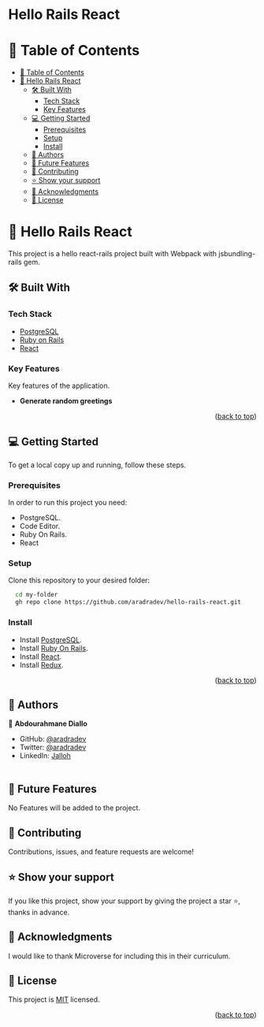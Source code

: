 <h1>Hello Rails React</h1>

<a name="readme-top"></a>

<!-- TABLE OF CONTENTS -->

# 📗 Table of Contents

- [📗 Table of Contents](#-table-of-contents)
- [📖 Hello Rails React](#-hello-rails-react)
  - [🛠 Built With ](#-built-with-)
    - [Tech Stack ](#tech-stack-)
    - [Key Features ](#key-features-)
  - [💻 Getting Started ](#-getting-started-)
    - [Prerequisites](#prerequisites)
    - [Setup](#setup)
    - [Install](#install)
  - [👥 Authors ](#-authors-)
  - [🔭 Future Features ](#-future-features-)
  - [🤝 Contributing ](#-contributing-)
  - [⭐️ Show your support ](#️-show-your-support-)
  - [🙏 Acknowledgments ](#-acknowledgments-)
  - [📝 License ](#-license-)

<!-- PROJECT DESCRIPTION -->

# 📖 Hello Rails React<a name="about-project"></a>

This project is a hello react-rails project built with Webpack with jsbundling-rails gem.

## 🛠 Built With <a name="built-with"></a>

### Tech Stack <a name="tech-stack"></a>

- <a href="https://www.postgresql.org/">PostgreSQL</a>
- <a href="https://rubyonrails.org/">Ruby on Rails</a>
- <a href="https://react.dev/">React</a>

<!-- Features -->

### Key Features <a name="key-features"></a>

Key features of the application.

- **Generate random greetings**

<p align="right">(<a href="#readme-top">back to top</a>)</p>

<!-- LIVE DEMO -->

## 💻 Getting Started <a name="getting-started"></a>

To get a local copy up and running, follow these steps.

### Prerequisites

In order to run this project you need:

- PostgreSQL.
- Code Editor.
- Ruby On Rails.
- React

### Setup

Clone this repository to your desired folder:

```sh
  cd my-folder
  gh repo clone https://github.com/aradradev/hello-rails-react.git
```

### Install

- Install <a href="https://www.postgresql.org/">PostgreSQL</a>.
- Install <a href="https://rubyonrails.org/">Ruby On Rails</a>.
- Install <a href="https://react.dev/">React</a>.
- Install <a href="https://react.dev/learn">Redux</a>.

<p align="right">(<a href="#readme-top">back to top</a>)</p>

<!-- AUTHORS -->

## 👥 Authors <a name="authors"></a>

👤 **Abdourahmane Diallo**
- GitHub: [@aradradev](https://github.com/aradradev)
- Twitter: [@aradradev](https://twitter.com/Abdoul_2023)
- LinkedIn: [Jalloh](https://www.linkedin.com/in/abdul-jalloh)
<br><br>


<!-- FUTURE FEATURES -->

## 🔭 Future Features <a name="future-features"></a>

No Features will be added to the project.


<!-- CONTRIBUTING -->

## 🤝 Contributing <a name="contributing"></a>

Contributions, issues, and feature requests are welcome!

<!-- SUPPORT -->

## ⭐️ Show your support <a name="support"></a>

If you like this project, show your support by giving the project a star ⭐️, thanks in advance.


<!-- ACKNOWLEDGEMENTS -->

## 🙏 Acknowledgments <a name="acknowledgements"></a>

I would like to thank Microverse for including this in their curriculum.

<!-- LICENSE -->

## 📝 License <a name="license"></a>

This project is [MIT](./LICENSE) licensed.

<p align="right">(<a href="#readme-top">back to top</a>)</p>